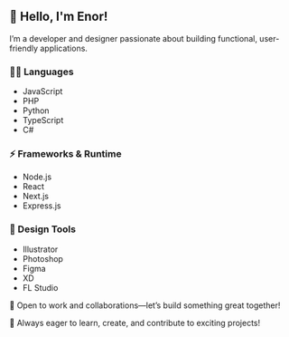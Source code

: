 ## 👋 Hello, I'm **Enor**!  
I’m a developer and designer passionate about building functional, user-friendly applications.

### 👨‍💻 Languages
- JavaScript  
- PHP  
- Python  
- TypeScript
- C#

### ⚡ Frameworks & Runtime
- Node.js  
- React  
- Next.js  
- Express.js  

### 🎨 Design Tools
- Illustrator  
- Photoshop  
- Figma  
- XD  
- FL Studio  

💼 Open to work and collaborations—let’s build something great together!  

🌟 Always eager to learn, create, and contribute to exciting projects!  
